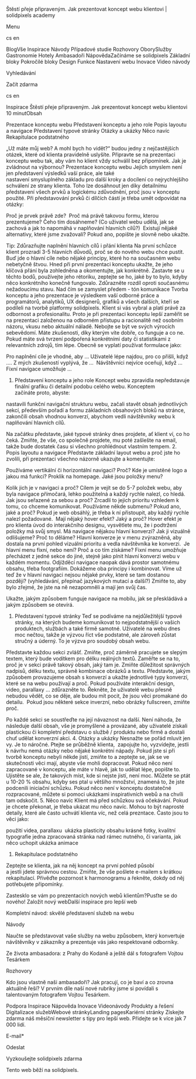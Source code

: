 <p>Štěstí přeje připraveným. Jak prezentovat koncept webu klientovi | solidpixels academy</p>
<p>Menu</p>
<p>cs en</p>
<p>BlogVše Inspirace Návody Případové studie Rozhovory OborySlužby Gastronomie Hotely Ambasadoři NápovědaZačínáme se solidpixels Základní bloky Pokročilé bloky Design Funkce Nastavení webu Inovace Video návody</p>
<p>Vyhledávání</p>
<p>Začít zdarma</p>
<p>cs en</p>
<p>Inspirace
Štěstí přeje připraveným. Jak prezentovat koncept webu klientovi
10 minutObsah</p>
<p>Prezentace konceptu webu
Představení konceptu a jeho role
Popis layoutu a navigace
Představení typové stránky
Otázky a ukázky
Něco navíc
Rekapitulace podstatného</p>
<p>„Už máte můj web? A mohl bych ho vidět?“ budou jedny z nejčastějších otázek, které od klienta pravidelně uslyšíte. Připravte se na prezentaci konceptu webu tak, aby vám ho klient vždy schválil bez připomínek. Jak je zvládnout na výbornou?
Prezentace konceptu webu
Jejich smyslem není jen představení výsledků vaší práce, ale také nastavení smysluplného základu pro další kroky a docílení co nejrychlejšího schválení ze strany klienta. Toho lze dosáhnout jen díky detailnímu představení všech prvků a logickému zdůvodnění, proč jsou v konceptu použité. Při představování prvků či dílčích částí je třeba umět odpovídat na otázky: </p>
<p>Proč je prvek právě zde? 
Proč má právě takovou formu, kterou prezentujeme?
Čeho tím dosáhneme? (Co uživatel webu udělá, jak se zachová a jak to napomáhá v naplňování hlavních cílů?) 
Existují nějaké alternativy, které jsme zvažovali? Pokud ano, popište je slovně nebo ukažte.</p>
<p>Tip: Zdůrazňujte naplnění hlavních cílů i přání klienta
Na první schůzce klient prozradí 3-5 hlavních důvodů, proč se do nového webu chce pustit. Buď jde o hlavní cíle nebo nějaké principy, které ho na současném webu nebetyčně štvou. Hned při první prezentaci konceptu ukažte, že jeho klíčová přání byla zohledněna a okomentujte, jak konkrétně. Zastavte se u těchto bodů, používejte jeho rétoriku, zeptejte se ho, jaké by to bylo, kdyby něco konkrétního konečně fungovalo. Zdůrazněte rozdíl oproti současnému nežadoucímu stavu.
Nad čím se zamyslet předem - tón komunikace
Tvorba konceptu a jeho prezentace je výsledkem vaší odborné práce a programátorů, analytiků, UX designerů, grafiků a všech dalších, kteří se podíleli na tvorbě platformy solidpixels. Klient si vás vybral a platí právě za odbornost a profesionalitu. Proto je při prezentaci konceptu lepší zaměřit se na prezentaci založenou na odborném přístupu a racionalitě než osobním názoru, vkusu nebo aktuální náladě. Nebojte se být ve svých výrocích sebevědomí. Máte zkušenosti, díky kterým víte dobře, co funguje a co ne. Pokud máte svá tvrzení podpořená konkrétními daty či statistikami z relevantních zdrojů, tím lépe.
Obecně se vyplatí používat formulace jako: </p>
<p>Pro naplnění cíle je vhodné, aby ...
Uživatelé lépe najdou, pro co přišli, když ....
Z mých zkušeností vyplývá, že ... 
Návštěvníci nejvíce oceňují, když ...
Fixní navigace umožňuje ...</p>
<ol>
<li>Představení konceptu a jeho role
Koncept webu zpravidla nepředstavuje finální grafiku či detailní podobu celého webu. Konceptem začínáte proto, abyste:</li>
</ol>
<p>nastavili funkční navigační strukturu webu,
začali stavět obsah jednotlivých sekcí, především pořadí a formu základních obsahových bloků na stránce,
zakončili obsah vhodnou konverzí, abychom vedli návštěvníky webu k naplňování hlavních cílů.</p>
<p>Na začátku představte, jaké typové stránky dnes projdete, ať klient ví, co ho čeká. Zmiňte, že vše, co společně projdete, mu poté zašlešte na email, takže bude dostatek času si všechno prohlédnout vlastním tempem.
2. Popis layoutu a navigace
Představte základní layout webu a proč jste ho zvolili, při prezentaci všechno názorně ukazujte a komentujte:</p>
<p>Používáme vertikální či horizontální navigaci? Proč?
Kde je umístěné logo a jakou má funkci? Proklik na homepage.
Jaké jsou položky menu?</p>
<p>Kolik jich je v navigaci a proč? Cílem je vejít se do 5-7 položek webu, aby byla navigace přímočará, lehko použitelná a každý rychle nalezl, co hledá.
Jak jsou seřazené za sebou a proč? Zrcadlí to jejich prioritu vzhledem k tomu, co chceme komunikovat.
Používáme někde submenu? Pokud ano, jaké a proč? Pokud je web obsáhlý, je třeba k ní přistoupit, aby každý rychle nalezl požadované. 
Mají nějaký hover efekt? Jaký a proč? Hover efekt je pro klienta úvod do interakčního designu, vysvětlete mu, že i podtržení položky má svůj smysl.
Má navigace nějakou hlavní konverzi? Jak ji vizuálně odlišujeme? Proč to děláme? Hlavní konverze je v menu zvýrazněná, aby dostala na první pohled vizuální prioritu a vedla návštěvníka ke konverzi. 
Je hlavní menu fixní, nebo není? Proč a co tím získáme? Fixní menu umožňuje přecházet z jedné sekce do jiné, stejně jako plnit hlavní konverzi webu v každém momentu. Odjížděcí navigace naopak dává prostor samotnému obsahu, třeba footgrafiím. Dokážeme oba principy i kombinovat.
Víme už teď že v hlavní navigaci nejsou nějaké prvky, které se tam dostanou později? (vyhledávání, přepínač jazykových mutací a další?) Zmiňte to, aby bylo zřejmé, že jste na ně nezapomněli a mají jen svůj čas.</p>
<p>Ukažte, jakým způsobem funguje navigace na mobilu, jak se přeskládává a jakým způsobem se otevírá. </p>
<ol>
<li>Představení typové stránky
Teď se podíváme na nejdůležitější typové stránky, na kterých budeme komunikovat to nejpodstatnější o vašich produktech, službách a také firmě samotné. Uživatelé na webu dnes moc nečtou, takže je výzvou říct vše podstatné, ale zároveň zůstat stručný a úderný. To je výzva pro soudobý obsah webu. </li>
</ol>
<p>Představte každou sekci zvlášť.
Zmiňte, proč záměrně pracujete se slepým textem, který bude vodítkem pro délku reálných textů.
Zaměřte se na to, proč je v sekci právě takový obsah, jaký tam je.
Zmiňte důležitost správných nadpisů, délku textu, správně kombinace obrázků a textu.
Představte, jakým způsobem provazujeme obsah s konverzí a ukažte jednotlivé typy konverzí, které se na webu používají a proč.
Pokud používáte interakční design, video, parallaxy ... zdůrazněte to. Řekněte, že uživatelé webu přesně nebudou vědět, co se děje, ale budou mít pocit, že jsou věci promakané do detailu. 
Pokud jsou některé sekce inverzní, nebo obrázky fullscreen, zmiňte proč.</p>
<p>Po každé sekci se soustřeďte na její návaznost na další. Není náhoda, že následuje další obsah, vše je promyšlené a provázané, aby uživatelé získali plastickou či kompletní představu o službě / produktu nebo firmě a dostali chuť udělat konverzní akci.
4. Otázky a ukázky
Nesnažte se pořád mluvit jen vy. Je to náročné. Ptejte se průběžně klienta,  zapojujte ho, vyzvídejte, jestli k návrhu nemá otázky nebo nějaké konkrétní nápady. Pokud jste si při tvorbě konceptu nebyli někde jistí, zmiňte to a zeptejte se, jak se ve skutečnosti věci mají, abyste vše mohli dopracovat. Pokud něco není zapracované v konceptu, ale máte v hlavě, jak to udělat lépe, popište to. 
Ujistěte se ale, že takových míst, kde si nejste jistí, není moc. Můžete se ptát u 10-20 % obsahu, kdyby ses ptal u většího množství, znamená to, že jste podcenili iniciační schůzku.
Pokud něco není v konceptu dostatečné rozpracované, můžete si pomoci ukázkami inspirativních webů a na chvíli tam odskočit.
5. Něco navíc
Klient má před schůzkou svá očekávání. Pokud je chcete překonat, je třeba ukázat mu něco navíc. Mohou to být naprosté detaily, které ale často uchvátí klienta víc, než celá prezntace. Často jsou to věci jako:</p>
<p>použití videa, parallaxu 
ukázka plasticity obsahu
krásné fotky, kvalitní typografie
jedna zpracovaná stránka nad rámec nutného, či varianta, jak něco uchopit
ukázka animace</p>
<ol>
<li>Rekapitulace podstatného</li>
</ol>
<p>Zeptejte se klienta, jak na něj koncept na první pohled působí a jestli jdete správnou cestou.
Zmiňte, že vše pošlete e-mailem s krátkou rekapitulací.
Přivěďte pozornost k harmonogramu a řekněte, dokdy od něj potřebujete připomínky.</p>
<p>Zastesklo se vám po prezentacích nových webů klientům?Pusťte se do nového!
Založit nový webDalší inspirace pro lepší web</p>
<p>Kompletní návod: skvělé představení služeb na webu</p>
<p>Návody</p>
<p>Naučte se představovat vaše služby na webu způsobem, který konvertuje návštěvníky v zákazníky a prezentuje vás jako respektované odborníky. </p>
<p>Ze života ambasadora: z Prahy do Kodaně a ještě dál s fotografem Vojtou Tesárkem</p>
<p>Rozhovory</p>
<p>Kdo jsou vlastně naši ambasadoři? Jak pracují, co je baví a co zrovna aktuálně řeší? V prvním díle naší nové rubriky jsme si povídali s talentovaným fotografem Vojtou Tesárkem.</p>
<p>Podpora
 Inspirace
Nápověda
Inovace
Videonávody
 Produkty a řešení
 Digitalizace služebWebové stránkyLanding pagesKariérní stránky Získejte zdarma náš měsíční newsletter s tipy pro lepší web. Přidejte se k více jak 7 000 lidí.</p>
<p>E-mail*</p>
<p>Odeslat</p>
<p>Vyzkoušejte solidpixels zdarma</p>
<p>Tento web běží na solidpixels.</p>